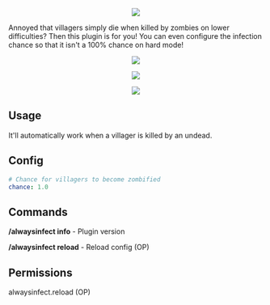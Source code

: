 <p align="center">
  <img src="https://i.imgur.com/EvkDSk9.png">
</p>

Annoyed that villagers simply die when killed by zombies on lower difficulties? Then this plugin is for you! You can even configure the infection chance so that it isn't a 100% chance on hard mode!

<p align="center">
  <img src="https://i.imgur.com/bewIQ4H.png">
</p>
<p align="center">
  <img src="https://i.imgur.com/">
</p>
<p align="center">
  <img src="https://i.imgur.com/kHSa5Me.png">
</p>

## Usage
It'll automatically work when a villager is killed by an undead.

## Config
```yaml
# Chance for villagers to become zombified
chance: 1.0
```

## Commands
**/alwaysinfect info** - Plugin version

**/alwaysinfect reload** - Reload config (OP)

## Permissions
alwaysinfect.reload (OP)
